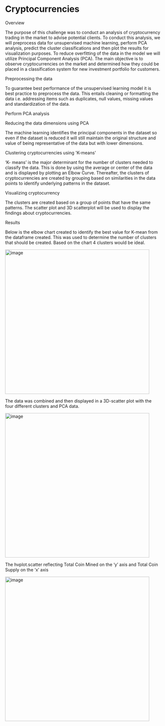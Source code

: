 # Cryptocurrencies

Overview 

The purpose of this challenge was to conduct an analysis of cryptocurrency trading in the market to advise potential clients.  To conduct this analysis, we will preprocess data for unsupervised machine learning, perform PCA analysis, predict the cluster classifications and then plot the results for visualization purposes. To reduce overfitting of the data in the model we will utilize Principal Component Analysis (PCA). The main objective is to observe cryptocurrencies on the market and determined how they could be placed in a classification system for new investment portfolio for customers. 

Preprocessing the data

To guarantee best performance of the unsupervised learning model it is best practice to preprocess the data. This entails cleaning or formatting the data i.e. addressing items such as duplicates, null values, missing values and standardization of the data. 

Perform PCA analysis

Reducing the data dimensions using PCA

The machine learning identifies the principal components in the dataset so even if the dataset is reduced it will still maintain the original structure and value of being representative of the data but with lower dimensions. 

Clustering cryptocurrencies using 'K-means' 

‘K- means’ is the major determinant for the number of clusters needed to classify the data. This is done by using the average or center of the data and is displayed by plotting an Elbow Curve. Thereafter, the clusters of cryptocurrencies are created by grouping based on similarities in the data points to identify underlying patterns in the dataset. 

Visualizing cryptocurrency

The clusters are created based on a group of points that have the same patterns. The scatter plot and 3D scatterplot will be used to display the findings about cryptocurrencies. 

Results 

Below is the elbow chart created to identify the best value for K-mean from the dataframe created. This was used to determine the number of clusters that should be created. Based on the chart 4 clusters would be ideal.

<img width="468" alt="image" src="https://user-images.githubusercontent.com/109915684/205473288-bb479c6e-ff1f-4bc8-9d56-a0fcea64fc57.png">


The data was combined and then displayed in a 3D-scatter plot with the four different clusters and PCA data. 

 <img width="468" alt="image" src="https://user-images.githubusercontent.com/109915684/205473294-bad7f69e-3e41-4b09-ac3b-10408c7d470d.png">

The hvplot.scatter reflecting Total Coin Mined on the ‘y’ axis and Total Coin Supply on the ‘x’ axis

<img width="468" alt="image" src="https://user-images.githubusercontent.com/109915684/205473326-2d0584cb-e120-4c55-85cb-fd5c29d8ca22.png">

